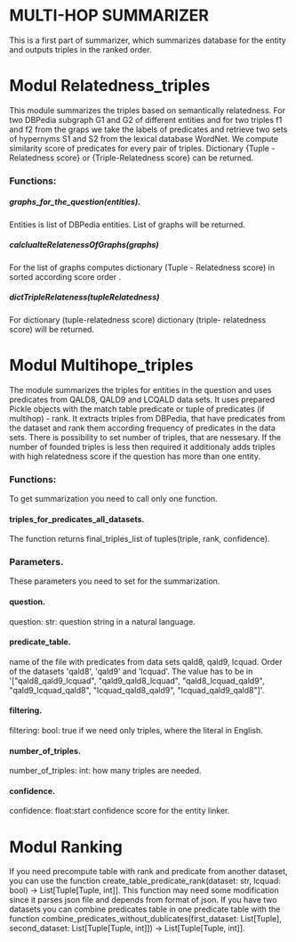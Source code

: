 # MULTI-HOP SUMMARIZER

This is a first part of summarizer, which summarizes database for the entity and outputs triples in the ranked order.

# Modul Relatedness_triples

This module summarizes the triples based on semantically relatedness. For two DBPedia subgraph G1 and G2 of different entities and for two triples f1 and f2 from the graps we take the labels of predicates and retrieve two sets of hypernyms S1 and S2 from the lexical database WordNet. We compute similarity score of predicates for every pair of triples. Dictionary {Tuple - Relatedness score} or {Triple-Relatedness score} can be returned.

### Functions:

##### graphs_for_the_question(entities).

Entities is list of DBPedia entities. List of graphs will be returned.

##### calclualteRelatenessOfGraphs(graphs)

For the list of graphs computes dictionary (Tuple - Relatedness score) in sorted according score order .

##### dictTripleRelateness(tupleRelatedness)

For dictionary (tuple-relatedness score) dictionary (triple- relatedness score) will be returned.

# Modul Multihope_triples

The module summarizes the triples for entities in the question and uses predicates from QALD8, QALD9 and LCQALD data sets. It uses prepared Pickle objects with the match table predicate or tuple of predicates (if multihop) - rank. It extracts triples from DBPedia, that have predicates from the dataset and rank them according frequency of predicates in the data sets. There is possibility to set number of triples, that are nessesary. If the number of founded triples is less then required it additionaly adds triples with high relatedness score if the question has more than one entity.

### Functions:

To get summarization you need to call only one function.

#### triples_for_predicates_all_datasets.

The function returns final_triples_list of tuples(triple, rank, confidence).

### Parameters.

These parameters you need to set for the summarization.

#### question.

question: str: question string in a natural language.

#### predicate_table.

name of the file with predicates from data sets qald8, qald9, lcquad. Order of the datasets 'qald8', 'qald9' and 'lcquad'. The value has to be in '["qald8_qald9_lcquad", "qald9_qald8_lcquad", "qald8_lcquad_qald9", "qald9_lcquad_qald8", "lcquad_qald8_qald9", "lcquad_qald9_qald8"]'.

#### filtering.

filtering: bool: true if we need only triples, where the literal in English.

#### number_of_triples.

number_of_triples: int: how many triples are needed.

#### confidence.

confidence: float:start confidence score for the entity linker.

# Modul Ranking

If you need precompute table with rank and predicate from another dataset, you can use the function create_table_predicate_rank(dataset: str, lcquad: bool) -> List[Tuple[Tuple, int]]. This function may need some modification since it parses json file and depends from format of json. If you have two datasets you can combine predicates table in one predicate table with the function combine_predicates_without_dublicates(first_dataset: List[Tuple], second_dataset: List[Tuple[Tuple, int]]) -> List[Tuple[Tuple, int]].
